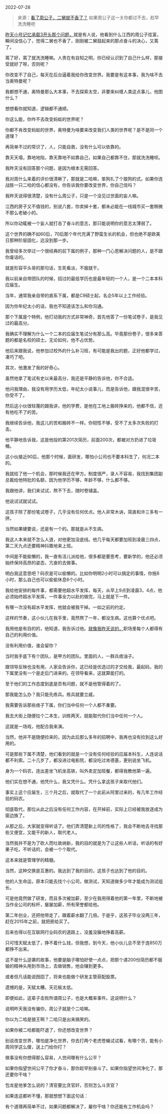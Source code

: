 2022-07-28

> 来源：[看了周公子，二舅就不香了？](http://mp.weixin.qq.com/s?__biz=MzU0MjYwNDU2Mw==&mid=2247507200&idx=2&sn=07808829245706a4a2fd944eb3bb9d26&chksm=fb1ab17ccc6d386af2afba72e4772014a0d7bd26418d75d8a237a49ec7f69323de9737a36f8c&scene=27#wechat_redirect)
> 如果周公子这一关你都过不去，趁早洗洗睡吧

[昨天小号记忆承载3开头那个问题，](http://mp.weixin.qq.com/s?__biz=MzU3NDc5Nzc0NQ==&mid=2247519401&idx=2&sn=2621721a33368b0a357b2bd0059b121f&chksm=fd2e2e77ca59a76161930c794719a6657275a8411c879c5177f179be03053a180aaa42fad640&scene=21#wechat_redirect)就是有人说，他看到什么江西的周公子炫富，瞬间没信心了，觉得二舅也不香了，刚刚被二舅鼓起来的那点奋斗的决心，又蔫了。

  

蔫了好，蔫了就洗洗睡嘛。人贵在有自知之明，你已经认识到了自己什么样，那接受就好了呀，否则呢？

  

你改变不了自己，每天在后台逼着我给你改变世界。我要是有这本事，我为啥不去当奥特曼呢？  

  

我都想不通，奥特曼那么大本事，不去探索太空，非要来纠缠人类这点事儿，他图什么？  

  

想想看你就知道，逻辑都不通顺。  

  

你这么能，你咋不去改变蚂蚁的世界呢？  

  

你都不肯改变蚂蚁的世界，奥特曼为啥要来改变我们人类的世界呢？是不是同一个道理？

  

再简单不过的常识了，人，只能自救，没有什么可以依靠的。  

  

靠天天塌，靠地地陷，靠天靠地不如靠自己，如果自己都靠不住，那就洗洗睡呗。

  

我昨天没有回答那个问题，是因为根本无需回答。  

  

我对周什么来着的评价很清晰了，那就是二哈嘛，笨狗扎了个狼狗的式。如果你连战胜一只二哈的信心都没有，你告诉我你要改变世界，你自己信吗？  

  

我昨天说得很清楚，没有什么周公子，只是一个没见过世面的妄人嘛。

  

江西的房子又不值钱的，别说八套，你卖掉十套，都未必能在一线城市买一套稍微不那么老破小的。

  

所以你动辄被一个妄人就打击了奋斗的意志，那只能说明你的意志太薄弱了。  

  

这个世界的确不如60后，70后那个年代充满了野蛮生长的机会，但也绝不是欧美日那种阶层固化，远没到那一步。  

  

我曾经多次举过一个很经典的前下属的例子，那种一门心思解决问题的人，是不跟你废话的。  

  

就是形容平头哥的那句话，生死看淡，不服就干。

  

我以前亲自带团队的时候，招过的最低学历也是最年轻的一个人，是一个二本本科应届生。  

  

当年，通常我亲自带的直系下属，都是C9硕士起，名企5年以上工作经验。

  

因为你年纪太小的话，我也不知道该怎么和你沟通。

  

那个下属是个特例，他打动我的方式非常神奇，首先他答了一份笔试卷子，是我见过的最高分。

  

我确实不理解为什么一个二本的应届生笔试分有那么高。毕竟那份卷子，很多来答题的都是名校的硕士。无论如何，他不占优势。

  

他后来跟我说，他参加过校外的什么补习班，有可能是我出的题，正好他都学过，凑巧了吧。

  

其次，他激发了我的好奇心。  

  

虽然他拿了笔试有史以来最高分，我还是平静的告诉他，你不合适。  

  

他问我理由，我没有用学历太低，年纪太小说事儿，而是告诉他，跟我混很辛苦，你受不了。

  

然后这小伙很轻蔑的跟我讲，他的学费，是他在工地上搬砖挣来的，他都不信，还有他吃不了的苦。  

  

我继续告诉他，我这儿的苦和搬砖不一样。你韧性不够，受不了太多次失败的打击。  

  

他平静地告诉我，这是他投的第201次简历，前面200次，都被对方扔进了垃圾桶。

  

这小伙接近90后，他那个时候，面研发，哪怕小公司也不要本科生了，何况二本的。  

  

我就给了他一个机会，那时候我还在甲方。制度很严，录人不容易，我找到集团副总裁给他特批的名额，因为他学历不够，年龄不够，什么都不够。  

  

我跟他讲，我们来试试，熬不下去，随时卷铺盖。  

  

他说试试就试试。  

  

这孩子除了那份笔试卷子，几乎没有任何优点。他人非常木讷，简直和许三多有一拼。

  

当然如果硬要说，还是有一个的。那就是从不生病。  

  

我这人本来就不怎么人道，对他更加没底线。他几乎每天都要加班到凌晨三四点，第二天九点还要精神抖擞地来上班。  

  

中间是不能偷懒的，我一直有活儿派给他，很多都是要思考，要新学的，他还必须始终保持高昂的姿态，亢奋的去做事。  

  

明白我这意思吧？码农是可以偷懒的。比如你明明2小时可以搞定的事情，你拖8小时，那么自己也可以偷偷休息6个小时。

  

我给他安排的每件事，都需要他超水平发挥，每天，从早上9点到凌晨3，4点，他必须始终超水平发挥，一件事全力以赴的做完，马上就是下一件。  

  

有哪一次没有超水平发挥，他就会被我干掉。一如之前的约定。

  

这样的节奏，这小伙儿在我手里，竟然熬了一年，都没生病。这也算个优点吧。  

  

我用他是有目的的，他知道，我告诉过他。[就像我昨天说的，](http://mp.weixin.qq.com/s?__biz=MzU3NDc5Nzc0NQ==&mid=2247519401&idx=2&sn=2621721a33368b0a357b2bd0059b121f&chksm=fd2e2e77ca59a76161930c794719a6657275a8411c879c5177f179be03053a180aaa42fad640&scene=21#wechat_redirect)职场里每个人都得有自己的利用价值。  

  

没有利用价值，谁会留你？

  

当时我手底下有个团队，是甲方的团队。里面的人，一群兵痞油子。  

  

跟领导反映也没有用，人家会告诉你，这已经是优选过的才交给我，最起码，我的下属里没有一个是走后门进来的。在领导看来，这就算能打的。

  

至于他们的工作态度到底是否有问题，就不是他管得着的了。

  

那我能怎么办？我只能先练兵。练兵就要立威，  

  

我需要告诉那些痞子下属，你们当中任何一个人都不重要。

  

我去大街上随便拉个二本生，训练两天，就能取代你们当中任何一个人。  

  

这就是一场戏，他配合我来演。  

  

当然，他并不是随便捡来的，因为此后那么多年的招聘中，我再也没有捡到这么好用的。  

  

可是那些下属不清楚，他们看到的就是一个没有任何经验的应届本科生，人连说话都不利索。二十几岁了，都没进过电影院，都没吃过肯德基，更别说坐飞机。

  

身为一个码农，连出差坐飞机坐高铁，叫外卖定加班餐，都得我教他第一遍。

  

他们实在想不通，他凭什么，我又凭什么。凭什么拿这孩子来取代他们。

  

事实上这个应届生，三个月之后，就取代了一个此前从阿里过来的，有几年工作经验的码农。  

  

彻底取代，那位从此之后没有任何工作内容，在开掉前，实际上已经被我放逐成为窗边族了。  

  

从那之后，大家就变得听话了。他们弄清楚新上司的性格了，我会不断地去寻找那些又便宜，又能干的新人，取代老人。

  

当然我并不是为了砍人而吐故纳新，我的目的就是为了让这些人听话，听话的有好果子吃，不听话的，会被一个个取代。  

  

这本来就是管理学的精髓。  

  

当然，这种交换是互惠的。我达到了我的目的，这孩子也达到了他的目的。  

  

他的人生命运，原本只能去找个小公司，做测试，天知道做多少年才能成为测试组长。  

  

可是他竟然做了研发，而且多次被加薪，至少在我用得着他的第一年里，不断地被当作全公司的标杆，屡屡加薪，所有荣誉都给他。

  

第二年创业，还把他带走了，跟着薪水翻了几倍。于是乎，这孩子毕业没两三年，赶在2015年之前，就把房给买了。

  

后来也得以在互联网行业码农的道路上，没羞没臊地挣着高薪。  

  

只可惜天赋太低了，挣不着什么钱，但我想，到今天，他小伙儿总不至于连850万都挣不出来。

  

这不是什么逆袭的故事，他要是脑子哪怕好使一点点，把那个递200份简历都不服输的精神头用到市场上，去做销售，他会赚到更多。  

  

或者但凡话能说囫囵了，将来也能做个研发主管获配股票。

  

遗憾的是，天赋太糟，天花板太低。  

  

即便如此，这辈子击败所谓周公子，也是大概率事件。这说明什么？  

  

说明昨天我没有骗你，周公子就是个二哈嘛。

  

你以为二哈是狼王啊？二哈只是出来搞笑的。  

  

如果你被二哈都能吓退了，你还想改变世界？  

  

别说改变世界，哪怕是净化世界，你去打两个老虎苍蝇试试看，有哪个货，能有小周同学这么傻，送上门给你打？

  

做事没有你想得那么容易，人世间哪有什么公平？

  

如果你指望世间公平了你才奋斗，那你趁早别奋斗了。如果你指望世间净化了，那还要你干啥？

  

包龙星他爹怎么说的？清官要比贪官奸，否则怎么斗贪官？

  

如果连这都听不懂，那就想想下面这句话：

  

有个道理再简单不过，如果问题都解决了，雇你干啥？你还能有工作机会吗？

